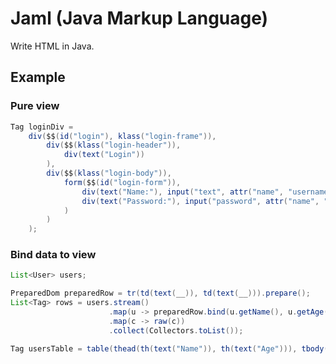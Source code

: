 # Jaml (Java Markup Language)

Write HTML in Java.

## Example

### Pure view

``` java
Tag loginDiv =
    div($$(id("login"), klass("login-frame")),
        div($$(klass("login-header")),
            div(text("Login"))
        ),
        div($$(klass("login-body")),
            form($$(id("login-form")),
				div(text("Name:"), input("text", attr("name", "username"))),
				div(text("Password:"), input("password", attr("name", "password")))
			)
		)
    );
```

### Bind data to view

``` java
List<User> users;

PreparedDom preparedRow = tr(td(text(__)), td(text(__))).prepare();
List<Tag> rows = users.stream()
					  .map(u -> preparedRow.bind(u.getName(), u.getAge()).getContent())
					  .map(c -> raw(c))
					  .collect(Collectors.toList());

Tag usersTable = table(thead(th(text("Name")), th(text("Age"))), tbody(rows));
```